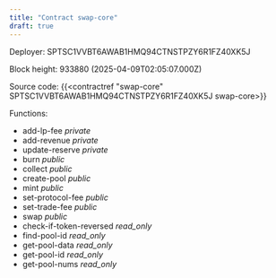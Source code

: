 ```yaml
---
title: "Contract swap-core"
draft: true
---
```

Deployer: SPTSC1VVBT6AWAB1HMQ94CTNSTPZY6R1FZ40XK5J


 



Block height: 933880 (2025-04-09T02:05:07.000Z)

Source code: {{<contractref "swap-core" SPTSC1VVBT6AWAB1HMQ94CTNSTPZY6R1FZ40XK5J swap-core>}}

Functions:

* add-lp-fee _private_
* add-revenue _private_
* update-reserve _private_
* burn _public_
* collect _public_
* create-pool _public_
* mint _public_
* set-protocol-fee _public_
* set-trade-fee _public_
* swap _public_
* check-if-token-reversed _read_only_
* find-pool-id _read_only_
* get-pool-data _read_only_
* get-pool-id _read_only_
* get-pool-nums _read_only_
